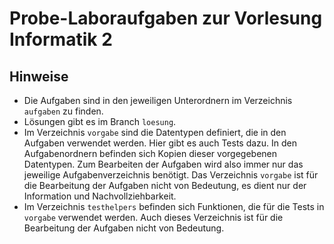 # Probe-Laboraufgaben zur Vorlesung Informatik 2

## Hinweise

* Die Aufgaben sind in den jeweiligen Unterordnern im Verzeichnis `aufgaben` zu finden.
* Lösungen gibt es im Branch `loesung`.
* Im Verzeichnis `vorgabe` sind die Datentypen definiert,
  die in den Aufgaben verwendet werden. Hier gibt es auch Tests dazu.
  In den Aufgabenordnern befinden sich Kopien dieser vorgegebenen Datentypen.
  Zum Bearbeiten der Aufgaben wird also immer nur das jeweilige Aufgabenverzeichnis
  benötigt.
  Das Verzeichnis `vorgabe` ist für die Bearbeitung der Aufgaben nicht von Bedeutung,
  es dient nur der Information und Nachvollziehbarkeit.
* Im Verzeichnis `testhelpers` befinden sich Funktionen,
  die für die Tests in `vorgabe` verwendet werden.
  Auch dieses Verzeichnis ist für die Bearbeitung der Aufgaben nicht von Bedeutung.
